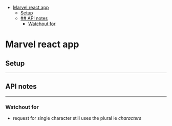 - [Marvel react app](#marvel-react-app)
  - [Setup](#setup)
  - [## API notes](#-api-notes)
    - [Watchout for](#watchout-for)

Marvel react app
=== 

## Setup

---



## API notes
---


### Watchout for
- request for single character still uses the plural ie _characters_
